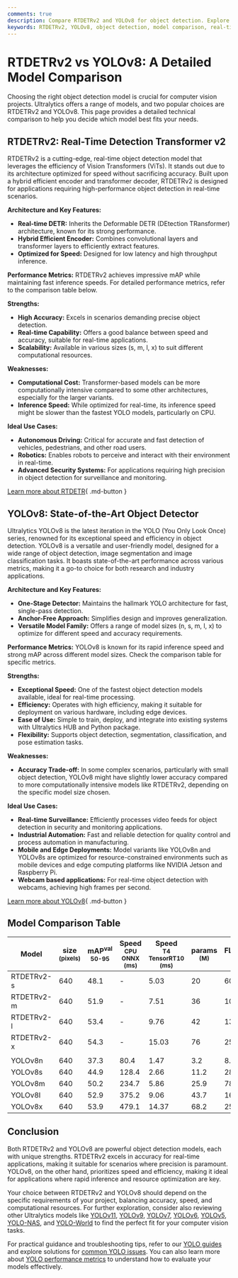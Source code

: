 ```yaml
---
comments: true
description: Compare RTDETRv2 and YOLOv8 for object detection. Explore their architecture, performance, and ideal use cases to choose the right model for your needs.
keywords: RTDETRv2, YOLOv8, object detection, model comparison, real-time detection, Vision Transformers, Ultralytics models, machine learning, computer vision
---
```


# RTDETRv2 vs YOLOv8: A Detailed Model Comparison

Choosing the right object detection model is crucial for computer vision projects. Ultralytics offers a range of models, and two popular choices are RTDETRv2 and YOLOv8. This page provides a detailed technical comparison to help you decide which model best fits your needs.

<script async src="https://cdn.jsdelivr.net/npm/chart.js@3.9.1/dist/chart.min.js"></script>
<script defer src="../../javascript/benchmark.js"></script>

<canvas id="modelComparisonChart" width="1024" height="400" active-models='["RTDETRv2", "YOLOv8"]'></canvas>

## RTDETRv2: Real-Time Detection Transformer v2

RTDETRv2 is a cutting-edge, real-time object detection model that leverages the efficiency of Vision Transformers (ViTs). It stands out due to its architecture optimized for speed without sacrificing accuracy. Built upon a hybrid efficient encoder and transformer decoder, RTDETRv2 is designed for applications requiring high-performance object detection in real-time scenarios.

**Architecture and Key Features:**

- **Real-time DETR:** Inherits the Deformable DETR (DEtection TRansformer) architecture, known for its strong performance.
- **Hybrid Efficient Encoder:** Combines convolutional layers and transformer layers to efficiently extract features.
- **Optimized for Speed:** Designed for low latency and high throughput inference.

**Performance Metrics:**
RTDETRv2 achieves impressive mAP while maintaining fast inference speeds. For detailed performance metrics, refer to the comparison table below.

**Strengths:**

- **High Accuracy:** Excels in scenarios demanding precise object detection.
- **Real-time Capability:** Offers a good balance between speed and accuracy, suitable for real-time applications.
- **Scalability:** Available in various sizes (s, m, l, x) to suit different computational resources.

**Weaknesses:**

- **Computational Cost:** Transformer-based models can be more computationally intensive compared to some other architectures, especially for the larger variants.
- **Inference Speed:** While optimized for real-time, its inference speed might be slower than the fastest YOLO models, particularly on CPU.

**Ideal Use Cases:**

- **Autonomous Driving:** Critical for accurate and fast detection of vehicles, pedestrians, and other road users.
- **Robotics:** Enables robots to perceive and interact with their environment in real-time.
- **Advanced Security Systems:** For applications requiring high precision in object detection for surveillance and monitoring.

[Learn more about RTDETR](https://docs.ultralytics.com/models/rtdetr/){ .md-button }

## YOLOv8: State-of-the-Art Object Detector

Ultralytics YOLOv8 is the latest iteration in the YOLO (You Only Look Once) series, renowned for its exceptional speed and efficiency in object detection. YOLOv8 is a versatile and user-friendly model, designed for a wide range of object detection, image segmentation and image classification tasks. It boasts state-of-the-art performance across various metrics, making it a go-to choice for both research and industry applications.

**Architecture and Key Features:**

- **One-Stage Detector:** Maintains the hallmark YOLO architecture for fast, single-pass detection.
- **Anchor-Free Approach:** Simplifies design and improves generalization.
- **Versatile Model Family:** Offers a range of model sizes (n, s, m, l, x) to optimize for different speed and accuracy requirements.

**Performance Metrics:**
YOLOv8 is known for its rapid inference speed and strong mAP across different model sizes. Check the comparison table for specific metrics.

**Strengths:**

- **Exceptional Speed:** One of the fastest object detection models available, ideal for real-time processing.
- **Efficiency:** Operates with high efficiency, making it suitable for deployment on various hardware, including edge devices.
- **Ease of Use:** Simple to train, deploy, and integrate into existing systems with Ultralytics HUB and Python package.
- **Flexibility:** Supports object detection, segmentation, classification, and pose estimation tasks.

**Weaknesses:**

- **Accuracy Trade-off:** In some complex scenarios, particularly with small object detection, YOLOv8 might have slightly lower accuracy compared to more computationally intensive models like RTDETRv2, depending on the specific model size chosen.

**Ideal Use Cases:**

- **Real-time Surveillance:** Efficiently processes video feeds for object detection in security and monitoring applications.
- **Industrial Automation:** Fast and reliable detection for quality control and process automation in manufacturing.
- **Mobile and Edge Deployments:** Model variants like YOLOv8n and YOLOv8s are optimized for resource-constrained environments such as mobile devices and edge computing platforms like NVIDIA Jetson and Raspberry Pi.
- **Webcam based applications:** For real-time object detection with webcams, achieving high frames per second.

[Learn more about YOLOv8](https://docs.ultralytics.com/models/yolov8/){ .md-button }

## Model Comparison Table

| Model      | size<br><sup>(pixels) | mAP<sup>val<br>50-95 | Speed<br><sup>CPU ONNX<br>(ms) | Speed<br><sup>T4 TensorRT10<br>(ms) | params<br><sup>(M) | FLOPs<br><sup>(B) |
| ---------- | --------------------- | -------------------- | ------------------------------ | ----------------------------------- | ------------------ | ----------------- |
| RTDETRv2-s | 640                   | 48.1                 | -                              | 5.03                                | 20                 | 60                |
| RTDETRv2-m | 640                   | 51.9                 | -                              | 7.51                                | 36                 | 100               |
| RTDETRv2-l | 640                   | 53.4                 | -                              | 9.76                                | 42                 | 136               |
| RTDETRv2-x | 640                   | 54.3                 | -                              | 15.03                               | 76                 | 259               |
|            |                       |                      |                                |                                     |                    |                   |
| YOLOv8n    | 640                   | 37.3                 | 80.4                           | 1.47                                | 3.2                | 8.7               |
| YOLOv8s    | 640                   | 44.9                 | 128.4                          | 2.66                                | 11.2               | 28.6              |
| YOLOv8m    | 640                   | 50.2                 | 234.7                          | 5.86                                | 25.9               | 78.9              |
| YOLOv8l    | 640                   | 52.9                 | 375.2                          | 9.06                                | 43.7               | 165.2             |
| YOLOv8x    | 640                   | 53.9                 | 479.1                          | 14.37                               | 68.2               | 257.8             |

## Conclusion

Both RTDETRv2 and YOLOv8 are powerful object detection models, each with unique strengths. RTDETRv2 excels in accuracy for real-time applications, making it suitable for scenarios where precision is paramount. YOLOv8, on the other hand, prioritizes speed and efficiency, making it ideal for applications where rapid inference and resource optimization are key.

Your choice between RTDETRv2 and YOLOv8 should depend on the specific requirements of your project, balancing accuracy, speed, and computational resources. For further exploration, consider also reviewing other Ultralytics models like [YOLOv11](https://docs.ultralytics.com/models/yolo11/), [YOLOv9](https://docs.ultralytics.com/models/yolov9/), [YOLOv7](https://docs.ultralytics.com/models/yolov7/), [YOLOv6](https://docs.ultralytics.com/models/yolov6/), [YOLOv5](https://docs.ultralytics.com/models/yolov5/), [YOLO-NAS](https://docs.ultralytics.com/models/yolo-nas/), and [YOLO-World](https://docs.ultralytics.com/models/yolo-world/) to find the perfect fit for your computer vision tasks.

For practical guidance and troubleshooting tips, refer to our [YOLO guides](https://docs.ultralytics.com/guides/) and explore solutions for [common YOLO issues](https://docs.ultralytics.com/guides/yolo-common-issues/). You can also learn more about [YOLO performance metrics](https://docs.ultralytics.com/guides/yolo-performance-metrics/) to understand how to evaluate your models effectively.
